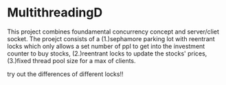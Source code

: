 # MultithreadingD
This project combines foundamental concurrency concept and server/cliet socket. 
The proejct consists of a
(1.)sephamore parking lot with reentrant locks which only allows a set number of ppl 
to get into the investment counter to buy stocks,
(2.)reentrant locks to update the stocks' prices,
(3.)fixed thread pool size for a max of clients.

try out the differences of different locks!!
